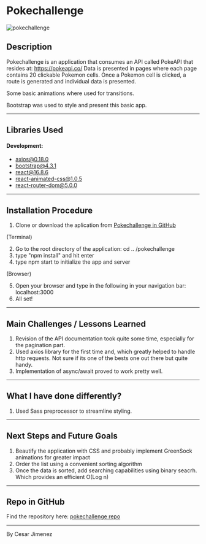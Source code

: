 # Pokechallenge

![pokechallenge](https://www.dropbox.com/s/m1zd5v6uetbdjmt/pokechallenge.JPG?raw=true "pokechallenge screenshot")

## Description

Pokechallenge is an application that consumes an API called PokeAPI that resides at: https://pokeapi.co/
Data is presented in pages where each page contains 20 clickable Pokemon cells. Once a Pokemon cell is clicked, a route is generated and individual data is presented.

Some basic animations where used for transitions.

Bootstrap was used to style and present this basic app.

---
## Libraries Used

#### Development:

* axios@0.18.0
* bootstrap@4.3.1
* react@16.8.6
* react-animated-css@1.0.5
* react-router-dom@5.0.0

---

## Installation Procedure

1. Clone or download the aplication from [Pokechallenge in GitHub](https://github.com/Cesar-Jim/pokechallenge)

(Terminal)

2. Go to the root directory of the application: cd .. /pokechallenge
3. type "npm install" and hit enter
4. type npm start to initialize the app and server

(Browser)

5. Open your browser and type in the following in your navigation bar: localhost:3000
6. All set!

---

## Main Challenges / Lessons Learned

1. Revision of the API documentation took quite some time, especially for the pagination part.
2. Used axios library for the first time and, which greatly helped to handle http requests. Not sure if its one of the bests one out there but quite handy.
3. Implementation of async/await proved to work pretty well.

---

## What I have done differently?

1. Used Sass preprocessor to streamline styling. 

---

## Next Steps and Future Goals

1. Beautify the application with CSS and probably implement GreenSock animations for greater impact
2. Order the list using a convenient sorting algorithm 
3. Once the data is sorted, add searching capabilities using binary seacrh. Which provides an efficient O(Log n)

---

## Repo in GitHub

Find the repository here: [pokechallenge repo](https://github.com/Cesar-Jim/pokechallenge)

---

By Cesar Jimenez
